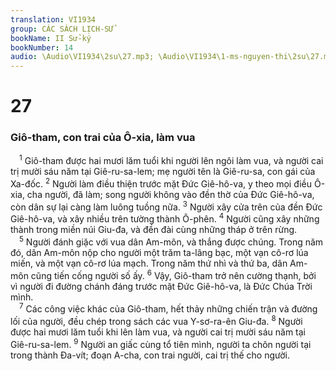 ```yaml
---
translation: VI1934
group: CÁC SÁCH LỊCH-SỬ
bookName: II Sử-ký 
bookNumber: 14
audio: \Audio\VI1934\2su\27.mp3; \Audio\VI1934\1-ms-nguyen-thi\2su\27.mp3
---
```


<div class="title"><h1>27</h1><h3>Giô-tham, con trai của Ô-xia, làm vua</h3></div>
<span class="verse 2su_27_1"> <sup>1</sup> Giô-tham được hai mươi lăm tuổi khi người lên ngôi làm vua, và người cai trị mười sáu năm tại Giê-ru-sa-lem; mẹ người tên là Giê-ru-sa, con gái của Xa-đốc. </span>
<span class="verse 2su_27_2"><sup>2</sup> Người làm điều thiện trước mặt Đức Giê-hô-va, y theo mọi điều Ô-xia, cha người, đã làm; song người không vào đền thờ của Đức Giê-hô-va, còn dân sự lại càng làm luông tuồng nữa. </span>
<span class="verse 2su_27_3"><sup>3</sup> Người xây cửa trên của đền Đức Giê-hô-va, và xây nhiều trên tường thành Ô-phên. </span>
<span class="verse 2su_27_4"><sup>4</sup> Người cũng xây những thành trong miền núi Giu-đa, và đền đài cùng những tháp ở trên rừng. <br/></span>
<span class="verse 2su_27_5"> <sup>5</sup> Người đánh giặc với vua dân Am-môn, và thắng được chúng. Trong năm đó, dân Am-môn nộp cho người một trăm ta-lâng bạc, một vạn cô-rơ lúa miến, và một vạn cô-rơ lúa mạch. Trong năm thứ nhì và thứ ba, dân Am-môn cũng tiến cống người số ấy. </span>
<span class="verse 2su_27_6"><sup>6</sup> Vậy, Giô-tham trở nên cường thạnh, bởi vì người đi đường chánh đáng trước mặt Đức Giê-hô-va, là Đức Chúa Trời mình. <br/></span>
<span class="verse 2su_27_7"> <sup>7</sup> Các công việc khác của Giô-tham, hết thảy những chiến trận và đường lối của người, đều chép trong sách các vua Y-sơ-ra-ên Giu-đa. </span>
<span class="verse 2su_27_8"><sup>8</sup> Người được hai mươi lăm tuổi khi lên làm vua, và người cai trị mười sáu năm tại Giê-ru-sa-lem. </span>
<span class="verse 2su_27_9"><sup>9</sup> Người an giấc cùng tổ tiên mình, người ta chôn người tại trong thành Đa-vít; đoạn A-cha, con trai người, cai trị thế cho người. <br/></span>
